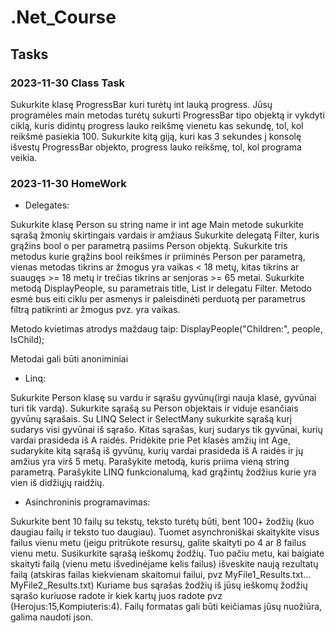 # .Net_Course

## Tasks

### 2023-11-30 Class Task
Sukurkite klasę ProgressBar kuri turėtų int lauką progress. Jūsų programėles main metodas turėtų sukurti ProgressBar tipo objektą ir vykdyti ciklą, kuris didintų progress lauko reikšmę vienetu kas sekundę, tol, kol reikšmė pasiekia 100. Sukurkite kitą giją, kuri kas 3 sekundes į konsolę išvestų ProgressBar objekto, progress lauko reikšmę, tol, kol programa veikia.

### 2023-11-30 HomeWork

- Delegates:
  
Sukurkite klasę Person su string name ir int age
Main metode sukurkite sąrašą žmonių skirtingais vardais ir amžiaus
Sukurkite delegatą Filter, kuris grąžins bool o per parametrą pasiims Person objektą.
Sukurkite tris metodus kurie grąžins bool reikšmes ir priiminės Person per parametrą, vienas metodas tikrins ar žmogus yra vaikas < 18 metų, kitas tikrins ar suaugęs >= 18 metų ir trečias tikrins ar senjoras >= 65 metai.
Sukurkite metodą DisplayPeople, su parametrais title, List<Person> ir delegatu Filter. Metodo esmė bus eiti ciklu per asmenys ir paleisdinėti perduotą per parametrus filtrą patikrinti ar žmogus pvz. yra vaikas.
 
Metodo kvietimas atrodys maždaug taip: DisplayPeople("Children:", people, IsChild);
 
Metodai gali būti anoniminiai
 
- Linq:
 
Sukurkite Person klasę su vardu ir sąrašu gyvūnų(irgi nauja klasė, gyvūnai turi tik vardą). Sukurkite sąrašą su Person objektais ir viduje esančiais gyvūnų sąrašais.
Su LINQ Select ir SelectMany sukurkite sąrašą kurį sudarys visi gyvūnai iš sąrašo.
Kitas sąrašas, kurį sudarys tik gyvūnai, kurių vardai prasideda iš A raidės.
Pridėkite prie Pet klasės amžių int Age, sudarykite kitą sąrašą iš gyvūnų, kurių vardai prasideda iš A raidės ir jų amžius yra virš 5 metų.
Parašykite metodą, kuris priima vieną string parametrą. Parašykite LINQ funkcionalumą, kad grąžintų žodžius kurie yra vien iš didžiųjų raidžių.

- Asinchroninis programavimas:
  
Sukurkite bent 10 failų su tekstų, teksto turėtų būti, bent 100+ žodžių (kuo daugiau failų ir teksto tuo daugiau). Tuomet asynchroniškai skaitykite visus failus vienu metu (jeigu pritrūkote resursų, galite skaityti po 4 ar 8 failus vienu metu. Susikurkite sąrašą ieškomų žodžių. Tuo pačiu metu, kai baigiate skaityti failą (vienu metu išvedinėjame kelis failus) išveskite naują rezultatų failą (atskiras failas kiekvienam skaitomui failui, pvz MyFile1_Results.txt... MyFile2_Results.txt) Kuriame bus sąrašas žodžių iš jūsų ieškomų žodžių sąrašo kuriuose radote ir kiek kartų juos radote pvz (Herojus:15,Kompiuteris:4). Failų formatas gali būti keičiamas jūsų nuožiūra, galima naudoti json.
